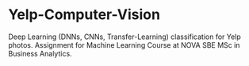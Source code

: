 # Yelp-Computer-Vision
Deep Learning (DNNs, CNNs, Transfer-Learning) classification for Yelp photos. Assignment for Machine Learning Course at NOVA SBE MSc in Business Analytics.
